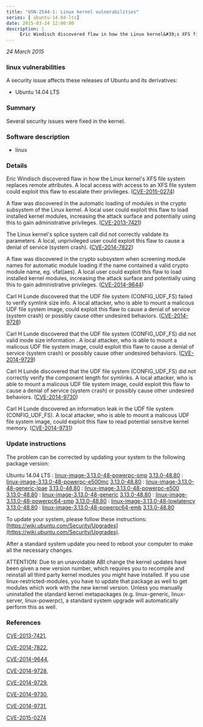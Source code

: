 ```yaml
---
title: "USN-2544-1: Linux kernel vulnerabilities"
series: [ ubuntu-14.04-lts]
date: 2015-03-24 12:00:00
description: |
     Eric Windisch discovered flaw in how the Linux kernel&#39;s XFS file system replaces remote attributes. A local access with access to an XFS file system could exploit this flaw to escalate their privileges. ([CVE-2015-0274](http://people.ubuntu.com/~ubuntu-security/cve/CVE-2015-0274))
--- 
```

 
 

*24 March 2015*

### linux vulnerabilities

A security issue affects these releases of Ubuntu and its derivatives:

* Ubuntu 14.04 LTS

### Summary

Several security issues were fixed in the kernel. 

### Software description

* linux 

### Details

 Eric Windisch discovered flaw in how the Linux kernel&#39;s XFS file system replaces remote attributes. A local access with access to an XFS file system could exploit this flaw to escalate their privileges. ([CVE-2015-0274](http://people.ubuntu.com/~ubuntu-security/cve/CVE-2015-0274))

A flaw was discovered in the automatic loading of modules in the crypto subsystem of the Linux kernel. A local user could exploit this flaw to load installed kernel modules, increasing the attack surface and potentially using this to gain administrative privileges. ([CVE-2013-7421](http://people.ubuntu.com/~ubuntu-security/cve/CVE-2013-7421))

The Linux kernel&#39;s splice system call did not correctly validate its parameters. A local, unprivileged user could exploit this flaw to cause a denial of service (system crash). ([CVE-2014-7822](http://people.ubuntu.com/~ubuntu-security/cve/CVE-2014-7822))

A flaw was discovered in the crypto subsystem when screening module names for automatic module loading if the name contained a valid crypto module name, eg. vfat(aes). A local user could exploit this flaw to load installed kernel modules, increasing the attack surface and potentially using this to gain administrative privileges. ([CVE-2014-9644](http://people.ubuntu.com/~ubuntu-security/cve/CVE-2014-9644))

Carl H Lunde discovered that the UDF file system (CONFIG_UDF_FS) failed to verify symlink size info. A local attacker, who is able to mount a malicous UDF file system image, could exploit this flaw to cause a denial of service (system crash) or possibly cause other undesired behaviors. ([CVE-2014-9728](http://people.ubuntu.com/~ubuntu-security/cve/CVE-2014-9728))

Carl H Lunde discovered that the UDF file system (CONFIG_UDF_FS) did not valid inode size information . A local attacker, who is able to mount a malicous UDF file system image, could exploit this flaw to cause a denial of service (system crash) or possibly cause other undesired behaviors. ([CVE-2014-9729](http://people.ubuntu.com/~ubuntu-security/cve/CVE-2014-9729))

Carl H Lunde discovered that the UDF file system (CONFIG_UDF_FS) did not correctly verify the component length for symlinks. A local attacker, who is able to mount a malicous UDF file system image, could exploit this flaw to cause a denial of service (system crash) or possibly cause other undesired behaviors. ([CVE-2014-9730](http://people.ubuntu.com/~ubuntu-security/cve/CVE-2014-9730))

Carl H Lunde discovered an information leak in the UDF file system (CONFIG_UDF_FS). A local attacker, who is able to mount a malicous UDF file system image, could exploit this flaw to read potential sensitve kernel memory. ([CVE-2014-9731](http://people.ubuntu.com/~ubuntu-security/cve/CVE-2014-9731)) 

### Update instructions

The problem can be corrected by updating your system to the following package version:

Ubuntu 14.04 LTS
 : [linux-image-3.13.0-48-powerpc-smp](https://launchpad.net/ubuntu/+source/linux) <span> [3.13.0-48.80](https://launchpad.net/ubuntu/+source/linux/3.13.0-48.80) </span> 
 : [linux-image-3.13.0-48-powerpc-e500mc](https://launchpad.net/ubuntu/+source/linux) <span> [3.13.0-48.80](https://launchpad.net/ubuntu/+source/linux/3.13.0-48.80) </span> 
 : [linux-image-3.13.0-48-generic-lpae](https://launchpad.net/ubuntu/+source/linux) <span> [3.13.0-48.80](https://launchpad.net/ubuntu/+source/linux/3.13.0-48.80) </span> 
 : [linux-image-3.13.0-48-powerpc-e500](https://launchpad.net/ubuntu/+source/linux) <span> [3.13.0-48.80](https://launchpad.net/ubuntu/+source/linux/3.13.0-48.80) </span> 
 : [linux-image-3.13.0-48-generic](https://launchpad.net/ubuntu/+source/linux) <span> [3.13.0-48.80](https://launchpad.net/ubuntu/+source/linux/3.13.0-48.80) </span> 
 : [linux-image-3.13.0-48-powerpc64-smp](https://launchpad.net/ubuntu/+source/linux) <span> [3.13.0-48.80](https://launchpad.net/ubuntu/+source/linux/3.13.0-48.80) </span> 
 : [linux-image-3.13.0-48-lowlatency](https://launchpad.net/ubuntu/+source/linux) <span> [3.13.0-48.80](https://launchpad.net/ubuntu/+source/linux/3.13.0-48.80) </span> 
 : [linux-image-3.13.0-48-powerpc64-emb](https://launchpad.net/ubuntu/+source/linux) <span> [3.13.0-48.80](https://launchpad.net/ubuntu/+source/linux/3.13.0-48.80) </span> 

To update your system, please follow these instructions: [https://wiki.ubuntu.com/Security/Upgrades](https://wiki.ubuntu.com/Security/Upgrades).

After a standard system update you need to reboot your computer to make all the necessary changes.

ATTENTION: Due to an unavoidable ABI change the kernel updates have been given a new version number, which requires you to recompile and reinstall all third party kernel modules you might have installed. If you use linux-restricted-modules, you have to update that package as well to get modules which work with the new kernel version. Unless you manually uninstalled the standard kernel metapackages (e.g. linux-generic, linux-server, linux-powerpc), a standard system upgrade will automatically perform this as well. 

### References

 
 [CVE-2013-7421](http://people.ubuntu.com/~ubuntu-security/cve/CVE-2013-7421), 

 [CVE-2014-7822](http://people.ubuntu.com/~ubuntu-security/cve/CVE-2014-7822), 

 [CVE-2014-9644](http://people.ubuntu.com/~ubuntu-security/cve/CVE-2014-9644), 

 [CVE-2014-9728](http://people.ubuntu.com/~ubuntu-security/cve/CVE-2014-9728), 

 [CVE-2014-9729](http://people.ubuntu.com/~ubuntu-security/cve/CVE-2014-9729), 

 [CVE-2014-9730](http://people.ubuntu.com/~ubuntu-security/cve/CVE-2014-9730), 

 [CVE-2014-9731](http://people.ubuntu.com/~ubuntu-security/cve/CVE-2014-9731), 

 [CVE-2015-0274](http://people.ubuntu.com/~ubuntu-security/cve/CVE-2015-0274)
 

